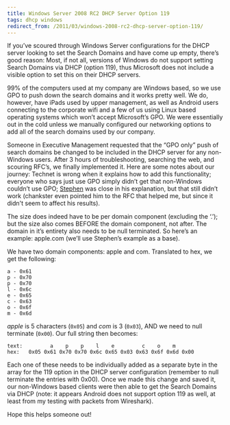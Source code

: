 ```yaml
---
title: Windows Server 2008 RC2 DHCP Server Option 119
tags: dhcp windows
redirect_from: /2011/03/windows-2008-rc2-dhcp-server-option-119/
---
```


If you’ve scoured through Windows Server configurations for the DHCP server looking to set the Search Domains and have come up empty, there’s good reason: Most, if not all, versions of Windows do not support setting Search Domains via DHCP (option 119), thus Microsoft does not include a visible option to set this on their DHCP servers.

99% of the computers used at my company are Windows based, so we use GPO to push down the search domains and it works pretty well. We do, however, have iPads used by upper management, as well as Android users connecting to the corporate wifi and a few of us using Linux based operating systems which won’t accept Microsoft’s GPO. We were essentially out in the cold unless we manually configured our networking options to add all of the search domains used by our company.

Someone in Executive Management requested that the “GPO only” push of search domains be changed to be included in the DHCP server for any non-Windows users. After 3 hours of troubleshooting, searching the web, and scouring RFC’s, we finally implemented it. Here are some notes about our journey: Technet is wrong when it explains how to add this functionality; everyone who says just use GPO simply didn’t get that non-Windows couldn’t use GPO; [Stephen](http://www.stephenjc.com/2009/04/07/enabling-dhcp-option-119-on-2003-server/) was close in his explanation, but that still didn’t work (chankster even pointed him to the RFC that helped me, but since it didn't seem to affect his results).

The size does indeed have to be per domain component (excluding the ‘.’); but the size also comes BEFORE the domain component, not after. The domain in it’s entirety also needs to be null terminated. So here’s an example: apple.com (we’ll use Stephen’s example as a base).

We have two domain components: apple and com.  Translated to hex, we get the following:

    a - 0x61
    p - 0x70
    p - 0x70
    l - 0x6c
    e - 0x65
    c - 0x63
    o - 0x6f
    m - 0x6d

_apple_ is 5 characters (`0x05`) and _com_ is 3 (`0x03`), AND we need to null terminate (`0x00`).  Our full string then becomes:

    text:         a    p    p    l    e         c    o    m 
    hex:   0x05 0x61 0x70 0x70 0x6c 0x65 0x03 0x63 0x6f 0x6d 0x00
    
Each one of these needs to be individually added as a separate byte in the array for the 119 option in the DHCP server configuration (remember to null terminate the entries with 0x00). Once we made this change and saved it, our non-Windows based clients were then able to get the Search Domains via DHCP (note: it appears Android does not support option 119 as well, at least from my testing with packets from Wireshark).

Hope this helps someone out!